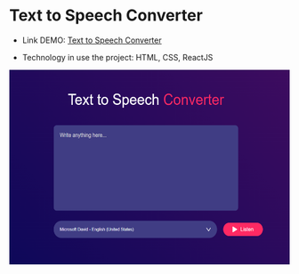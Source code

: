 # Text to Speech Converter

  - Link DEMO: [Text to Speech Converter](https://noeffortnomoney.github.io/text-to-speech/)

  - Technology in use the project: HTML, CSS, ReactJS
  
  <center><img src="https://github.com/noeffortnomoney/text-to-speech/blob/main/images/pic1.png" alt="pic" width="1000" height="350"></center>
